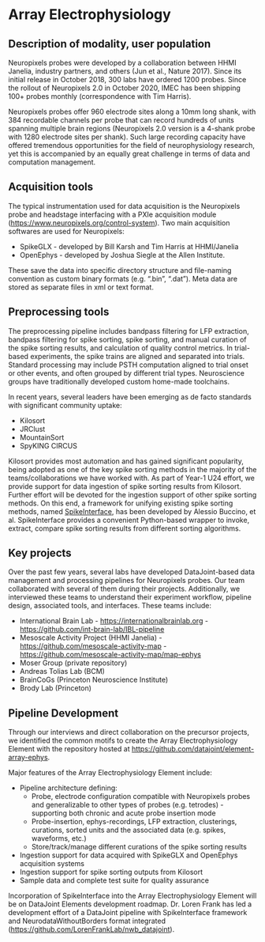# Array Electrophysiology
## Description of modality, user population 

Neuropixels probes were developed by a collaboration between HHMI Janelia, industry partners, and others (Jun et al., Nature 2017). 
Since its initial release in October 2018, 300 labs have ordered 1200 probes. 
Since the rollout of Neuropixels 2.0 in October 2020, IMEC has been shipping 100+ probes monthly (correspondence with Tim Harris). 

Neuropixels probes offer 960 electrode sites along a 10mm long shank, 
with 384 recordable channels per probe that can record hundreds of units spanning multiple brain regions 
(Neuropixels 2.0 version is a 4-shank probe with 1280 electrode sites per shank). 
Such large recording capacity have offered tremendous opportunities for the field of neurophysiology research, 
yet this is accompanied by an equally great challenge in terms of data and computation management.

## Acquisition tools
The typical instrumentation used for data acquisition is the Neuropixels probe and headstage interfacing with a PXIe acquisition module (https://www.neuropixels.org/control-system).
Two main acquisition softwares are used for Neuropixels:
+ SpikeGLX - developed by Bill Karsh and Tim Harris at HHMI/Janelia
+ OpenEphys - developed by Joshua Siegle at the Allen Institute.

These save the data into specific directory structure and file-naming convention as custom binary formats (e.g. “.bin”, “.dat”). Meta data are stored as separate files in xml or text format.

## Preprocessing tools
The preprocessing pipeline includes bandpass filtering for LFP extraction, bandpass filtering for spike sorting,  spike sorting, and manual curation of the spike sorting results, and calculation of quality control metrics. In trial-based experiments, the spike trains are aligned and separated into trials. Standard processing may include PSTH computation aligned to trial onset or other events, and often grouped by different trial types. 
Neuroscience groups have traditionally developed custom home-made toolchains. 

In recent years, several leaders have been emerging as de facto standards with significant community uptake: 
+ Kilosort
+ JRClust
+ MountainSort
+ SpyKING CIRCUS

Kilosort provides most automation and has gained significant popularity, being adopted as one of the key spike sorting methods in the majority of the teams/collaborations we have worked with. As part of Year-1 U24 effort, we provide support for data ingestion of spike sorting results from Kilosort.
Further effort will be devoted for the ingestion support of other spike sorting methods. 
On this end, a framework for unifying existing spike sorting methods, 
named [SpikeInterface](https://github.com/SpikeInterface/spikeinterface), 
has been developed by Alessio Buccino, et al. 
SpikeInterface provides a convenient Python-based wrapper to invoke, extract, compare spike sorting results from different sorting algorithms.

## Key projects

Over the past few years, several labs have developed DataJoint-based data management and processing pipelines for Neuropixels probes. 
Our team collaborated with several of them during their projects. 
Additionally, we interviewed these teams to understand their experiment workflow, pipeline design, associated tools, and interfaces. 
These teams include:

+ International Brain Lab - https://internationalbrainlab.org - https://github.com/int-brain-lab/IBL-pipeline
+ Mesoscale Activity Project (HHMI Janelia) - https://github.com/mesoscale-activity-map - https://github.com/mesoscale-activity-map/map-ephys 
+ Moser Group (private repository)
+ Andreas Tolias Lab (BCM)
+ BrainCoGs (Princeton Neuroscience Institute)
+ Brody Lab (Princeton)

## Pipeline Development
Through our interviews and direct collaboration on the precursor projects,
 we identified the common motifs to create the Array Electrophysiology Element with the repository hosted at https://github.com/datajoint/element-array-ephys.

Major features of the Array Electrophysiology Element include:
+ Pipeline architecture defining:
    + Probe, electrode configuration compatible with Neuropixels probes and generalizable to other types of probes (e.g. tetrodes) - supporting both chronic and acute probe insertion mode
    + Probe-insertion, ephys-recordings, LFP extraction, clusterings, curations, sorted units and the associated data (e.g. spikes, waveforms, etc.)
    + Store/track/manage different curations of the spike sorting results
+ Ingestion support for data acquired with SpikeGLX and OpenEphys acquisition systems
+ Ingestion support for spike sorting outputs from Kilosort
+ Sample data and complete test suite for quality assurance

Incorporation of SpikeInterface into the Array Electrophysiology Element will be on DataJoint Elements development roadmap. 
Dr. Loren Frank has led a development effort of a DataJoint pipeline with SpikeInterface framework and NeurodataWithoutBorders format integrated (https://github.com/LorenFrankLab/nwb_datajoint).